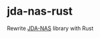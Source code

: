 # jda-nas-rust
Rewrite [JDA-NAS](https://github.com/sedmelluq/jda-nas/tree/master/udp-queue-natives) library with Rust
